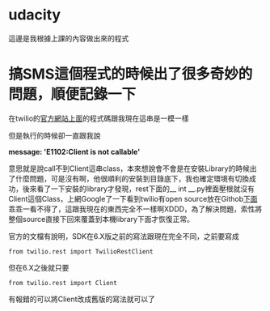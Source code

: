 # udacity
這邊是我根據上課的內容做出來的程式

# 搞SMS這個程式的時候出了很多奇妙的問題，順便記錄一下
在twilio的[官方網站上面](www.twilio.com/docs/libraries/python)的程式碼跟我現在這串是一模一樣

但是執行的時候卻一直跟我說

__message: 'E1102:Client is not callable'__

意思就是說call不到Client這串class，本來想說會不會是在安裝Library的時候出了什麼問題，可是沒有啊，他很順利的安裝到目錄底下，我也確定環境有切換成功，後來看了一下安裝的library才發現，rest下面的__ int __.py裡面壓根就沒有Client這個Class，上網Google了一下看到twilio有open source放在Githob[下面](github.com/twilio/twilio-python/blob/master/twilio/rest/__init__.py)乖乖一看不得了，這跟我現在的東西完全不一樣啊XDDD，為了解決問題，索性將整個source直接下回來覆蓋到本機library下面才恢復正常。

官方的文檔有說明，SDK在6.X版之前的寫法跟現在完全不同，之前要寫成

```from twilio.rest import TwilioRestClient```

但在6.X之後就只要

```from twilio.rest import Client```

有報錯的可以將Client改成舊版的寫法就可以了